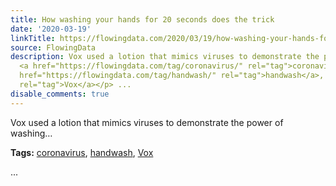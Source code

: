 ```yaml
---
title: How washing your hands for 20 seconds does the trick
date: '2020-03-19'
linkTitle: https://flowingdata.com/2020/03/19/how-washing-your-hands-for-20-seconds-does-the-trick/
source: FlowingData
description: Vox used a lotion that mimics viruses to demonstrate the power of washing&#8230;<p><strong>Tags:</strong>
  <a href="https://flowingdata.com/tag/coronavirus/" rel="tag">coronavirus</a>, <a
  href="https://flowingdata.com/tag/handwash/" rel="tag">handwash</a>, <a href="https://flowingdata.com/tag/vox/"
  rel="tag">Vox</a></p> ...
disable_comments: true
---
```

Vox used a lotion that mimics viruses to demonstrate the power of washing&#8230;<p><strong>Tags:</strong> <a href="https://flowingdata.com/tag/coronavirus/" rel="tag">coronavirus</a>, <a href="https://flowingdata.com/tag/handwash/" rel="tag">handwash</a>, <a href="https://flowingdata.com/tag/vox/" rel="tag">Vox</a></p> ...